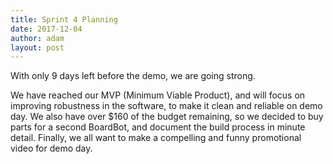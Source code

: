 ```yaml
---
title: Sprint 4 Planning
date: 2017-12-04
author: adam
layout: post
---
```


With only 9 days left before the demo, we are going strong.

We have reached our MVP (Minimum Viable Product), and will focus on improving robustness in the software, to make it clean and reliable on demo day. We also have over $160 of the budget remaining, so we decided to buy parts for a second BoardBot, and document the build process in minute detail. Finally, we all want to make a compelling and funny promotional video for demo day.
